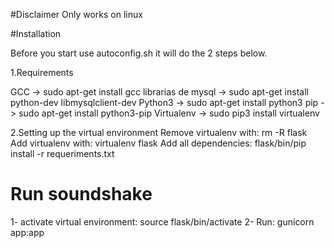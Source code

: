 #Disclaimer
Only works on linux

#Installation

Before you start use autoconfig.sh it will do the 2 steps below.

1.Requirements

GCC -> sudo apt-get install gcc
librarias de mysql -> sudo apt-get install python-dev libmysqlclient-dev
Python3 -> sudo apt-get install python3
pip -> sudo apt-get install python3-pip
Virtualenv -> sudo pip3 install virtualenv

2.Setting up the virtual environment
Remove virtualenv with: rm -R flask
Add virtualenv with: virtualenv flask
Add all dependencies: flask/bin/pip install -r requeriments.txt


# Run soundshake
1- activate virtual environment: source flask/bin/activate
2- Run: gunicorn app:app
